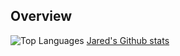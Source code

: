 ## Overview
![Top Languages](https://github-readme-stats.vercel.app/api/top-langs/?username=jmomanyi&layout=compact&hide=html,css,javascript)
[Jared's Github stats](https://github-readme-stats.vercel.app/api?username=jmomanyi&show_icons=true&theme=radical&include_repo=contributed&hide=contribs)
